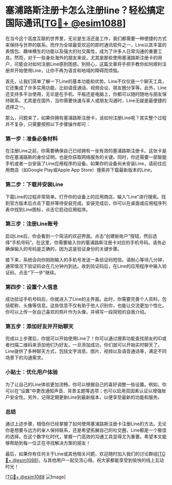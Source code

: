 # 塞浦路斯注册卡怎么注册line？轻松搞定国际通讯[[TG💪+ @esim1088](https://t.me/s/esim1088)]

在当今这个高度互联的世界里，无论是生活还是工作，我们都需要一种便捷的方式来保持与世界的联系。而作为全球最受欢迎的即时通讯软件之一，Line以其丰富的表情包、趣味横生的功能以及强大的社交属性，成为了许多人日常沟通的重要工具。然而，对于一些身处海外的朋友来说，尤其是那些使用塞浦路斯注册卡的用户，可能会对如何注册Line感到困惑。别担心，这篇文章将手把手教你如何顺利注册并开始使用Line，让你不再为语言和地域的障碍而烦恼。

首先，让我们简单了解一下Line的基本功能和优势。Line不仅仅是一个聊天工具，它还集成了许多实用功能，比如语音通话、视频会议、朋友圈分享等。此外，Line还支持多平台使用，无论是在手机、平板还是电脑上，你都可以随时随地与朋友保持联系。尤其是在国外，当你需要快速与家人或朋友沟通时，Line无疑是最便捷的选择之一。

那么，问题来了，如果你拥有塞浦路斯注册卡，该如何注册Line呢？其实整个过程并不复杂，只需要按照以下步骤操作即可：

### 第一步：准备必备材料

在注册Line之前，你需要确保自己已经拥有一张有效的塞浦路斯注册卡。这张卡是你在塞浦路斯的身份证明，也是你获取网络服务的关键。同时，你还需要一部智能手机或者一台安装了Line应用程序的设备。如果你的设备尚未安装Line，请前往应用商店（如Google Play或Apple App Store）搜索并下载最新版本的Line。

### 第二步：下载并安装Line

下载Line的过程非常简单。打开你的设备上的应用商店，输入“Line”进行搜索。找到官方版本后点击下载并等待安装完成。安装完成后，你可以在桌面或应用程序列表中找到Line图标，点击它启动应用程序。

### 第三步：注册Line账号

启动Line后，你会看到一个简洁的欢迎界面。点击“创建新账户”按钮，然后选择“手机号码”。在这里，你需要输入你的塞浦路斯注册卡对应的手机号码。请务必确保输入的号码是正确的，因为这是验证身份的关键步骤。

接下来，系统会向你刚刚输入的手机号发送一条验证码短信。请耐心等待几分钟，通常情况下验证码会在几分钟内到达。收到验证码后，在Line的应用程序中输入验证码，点击“下一步”继续。

### 第四步：设置个人信息

成功验证手机号码后，你就进入了Line的主界面。此时，你需要完善个人资料，包括昵称、头像等信息。这些信息不仅有助于他人识别你，也能让交流更加个性化。你可以上传一张自己喜欢的照片作为头像，并填写一段简短的自我介绍。

### 第五步：添加好友并开始聊天

完成以上步骤后，你就可以开始使用Line了！你可以通过搜索功能查找朋友的ID或者扫描二维码来添加他们为好友。一旦添加成功，你们就可以开始实时聊天了。Line提供了多种聊天方式，包括文字消息、图片、视频以及语音通话等，满足不同场景下的沟通需求。

### 小贴士：优化用户体验

为了让自己的Line体验更加流畅，你可以根据自己的喜好调整一些设置。例如，你可以在“设置”中更改通知声音、背景主题等选项；也可以启用双因素认证以增强账户安全性。另外，记得定期更新Line到最新版本，以便享受最新的功能和服务。

### 总结

通过上述步骤，相信你已经掌握了如何使用塞浦路斯注册卡注册Line的方法。无论你是想要与远方的亲人保持联系，还是希望拓展自己的社交圈，Line都是一个极佳的选择。在这个数字化时代，掌握一门高效的沟通工具显得尤为重要。希望本文能够帮助到每一位正在寻找解决方案的朋友！

最后，如果你有任何关于Line或其他相关问题，欢迎随时加入我们的讨论群组[[TG💪+ @esim1088](https://t.me/s/esim1088)]，与其他用户一起交流心得。祝大家都能享受到愉快的线上互动时光！

[[TG💪+ @esim1088](https://t.me/s/esim1088) ![Image](https://i.postimg.cc/4NQfJmqS/Snipaste-2025-05-13-00-14-12.png)]